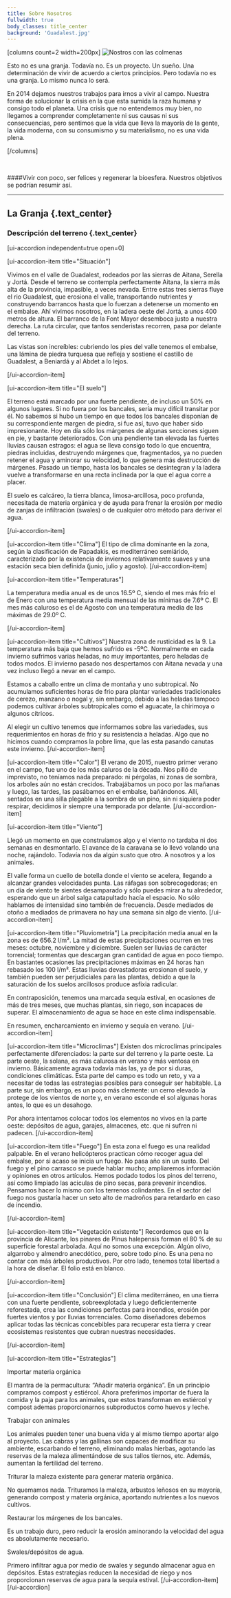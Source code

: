 ```yaml
---
title: Sobre Nosotros
fullwidth: true
body_classes: title_center
background: 'Guadalest.jpg'
---
```



[columns count=2 width=200px]
![Nostros con las colmenas](/images/nosotros/los_dos_con_las_colmenas.jpg)

Esto no es una granja. Todavía no. Es un proyecto. Un sueño. Una determinación
de vivir de acuerdo a ciertos principios. Pero todavía no es una granja. Lo
mismo nunca lo será.

En 2014 dejamos nuestros trabajos para irnos a vivir al campo. Nuestra forma de
solucionar la crisis en la que esta sumida la raza humana y consigo todo el
planeta. Una crisis que no entendemos muy bien, no llegamos a comprender
completamente ni sus causas ni sus consecuencias, pero sentimos que la vida que
lleva la mayoría de la gente, la vida moderna, con su consumismo y su
materialismo, no es una vida plena.

[/columns]

&nbsp;

####Vivir con poco, ser felices y regenerar la bioesfera. Nuestros objetivos se podrían resumir así.




---


## La Granja {.text_center}
### Descripción del terreno {.text_center}




[ui-accordion independent=true open=0]

[ui-accordion-item title="Situación"]

Vivimos en el valle de Guadalest, rodeados por las sierras de Aitana, Serella y
Jortá. Desde el terreno se contempla perfectamente Aitana, la sierra más alta de
la provincia, impasible, a veces nevada. Entre estas tres sierras fluye el rio
Guadalest, que erosiona el valle, transportando nutrientes y construyendo
barrancos hasta que lo fuerzan a detenerse un momento en el embalse. Ahí vivimos
nosotros, en la ladera oeste del Jortá, a unos 400 metros de altura. El barranco
de la Font Mayor desemboca justo a nuestra derecha. La ruta circular, que tantos
senderistas recorren, pasa por delante del terreno.

Las vistas son increíbles: cubriendo los pies del valle tenemos el embalse, una
lámina de piedra turquesa que refleja y sostiene el castillo de Guadalest, a
Beniardá y al Abdet a lo lejos.

[/ui-accordion-item]

[ui-accordion-item title="El suelo"]

El terreno está marcado por una fuerte pendiente, de incluso un 50% en algunos
lugares. Si no fuera por los bancales, sería muy difícil transitar por él. No
sabemos si hubo un tiempo en que todos los bancales disponían de su
correspondiente margen de piedra, si fue así, tuvo que haber sido
impresionante. Hoy en día sólo los márgenes de algunas secciones siguen en pie,
y bastante deteriorados. Con una pendiente tan elevada las fuertes lluvias
causan estragos: el agua se lleva consigo todo lo que encuentra, piedras
incluidas, destruyendo márgenes que, fragmentados, ya no pueden retener el agua
y aminorar su velocidad, lo que genera más destrucción de márgenes. Pasado un
tiempo, hasta los bancales se desintegran y la ladera vuelve a transformarse en
una recta inclinada por la que el agua corre a placer.


El suelo es calcáreo, la tierra blanca, limosa-arcillosa, poco profunda,
necesitada de materia orgánica y de ayuda para frenar la erosión por medio de
zanjas de infiltración (swales) o de cualquier otro método para derivar el agua.

[/ui-accordion-item]

[ui-accordion-item title="Clima"]
El tipo de clima dominante en la zona, según la clasificación de Papadakis, es
mediterráneo semiárido, caracterizado por la existencia de inviernos
relativamente suaves y una estación seca bien definida (junio, julio y agosto).
[/ui-accordion-item]

[ui-accordion-item title="Temperaturas"]

La temperatura media anual es de unos 16.5º C, siendo el mes más frío el de
Enero con una temperatura media mensual de las mínimas de 7.6º C. El mes más
caluroso es el de Agosto con una temperatura media de las máximas de 29.0º C.

[/ui-accordion-item]

[ui-accordion-item title="Cultivos"]
Nuestra zona de rusticidad es la 9. La temperatura más baja que hemos sufrido es
-5ºC. Normalmente en cada invierno sufrimos varias heladas, no muy importantes,
pero heladas de todos modos. El invierno pasado nos despertamos con Aitana
nevada y una vez incluso llegó a nevar en el campo.


Estamos a caballo entre un clima de montaña y uno subtropical. No acumulamos
suficientes horas de frio para plantar variedades tradicionales de cerezo,
manzano o nogal y, sin embargo, debido a las heladas tampoco podemos cultivar
árboles subtropicales como el aguacate, la chirimoya o algunos cítricos.


Al elegir un cultivo tenemos que informamos sobre las variedades, sus
requerimientos en horas de frio y su resistencia a heladas. Algo que no hicimos
cuando compramos la pobre lima, que las esta pasando canutas este invierno.
[/ui-accordion-item]

[ui-accordion-item title="Calor"]
El verano de 2015, nuestro primer verano en el campo, fue uno de los más caluros
de la década. Nos pilló de imprevisto, no teníamos nada preparado: ni pérgolas,
ni zonas de sombra, los arboles aún no están crecidos. Trabajábamos un poco por
las mañanas y luego, las tardes, las pasábamos en el embalse, bañándonos. Allí,
sentados en una silla plegable a la sombra de un pino, sin ni siquiera poder
respirar, decidimos ir siempre una temporada por delante. 
[/ui-accordion-item]


[ui-accordion-item title="Viento"]




Llegó un momento en que construíamos algo y el viento no tardaba ni dos semanas
en desmontarlo. El avance de la caravana se lo llevó volando una noche,
rajándolo. Todavía nos da algún susto que otro. A nosotros y a los animales.


El valle forma un cuello de botella donde el viento se acelera, llegando a
alcanzar grandes velocidades punta. Las ráfagas son sobrecogedoras; en un día de
viento te sientes desamparado y sólo puedes mirar a tu alrededor, esperando que
un árbol salga catapultado hacía el espacio. No sólo hablamos de intensidad sino
también de frecuencia. Desde mediados de otoño a mediados de primavera no hay
una semana sin algo de viento.
[/ui-accordion-item]

[ui-accordion-item title="Pluviometría"]
La precipitación media anual en la zona es de 656.2 l/m². La mitad de estas
precipitaciones ocurren en tres meses: octubre, noviembre y diciembre. Suelen
ser lluvias de carácter torrencial; tormentas que descargan gran cantidad de
agua en poco tiempo. En bastantes ocasiones las precipitaciones máximas en 24
horas han rebasado los 100 l/m². Estas lluvias devastadoras erosionan el suelo,
y también pueden ser perjudiciales para las plantas, debido a que la saturación
de los suelos arcillosos produce asfixia radicular.


En contraposición, tenemos una marcada sequía estival, en ocasiones de más de
tres meses, que muchas plantas, sin riego, son incapaces de superar. El
almacenamiento de agua se hace en este clima indispensable.


En resumen, encharcamiento en invierno y sequía en verano.
[/ui-accordion-item]

[ui-accordion-item title="Microclimas"]
Existen dos microclimas principales perfectamente diferenciados: la parte sur
del terreno y la parte oeste. La parte oeste, la solana, es más calurosa en
verano y más ventosa en invierno. Básicamente agrava todavía más las, ya de por
si duras, condiciones climáticas. Esta parte del campo es todo un reto, y va a
necesitar de todas las estrategias posibles para conseguir ser habitable. La
parte sur, sin embargo, es un poco más clemente: un cerro elevado la protege de
los vientos de norte y, en verano esconde el sol algunas horas antes, lo que es
un desahogo.


Por ahora intentamos colocar todos los elementos no vivos en la parte oeste:
depósitos de agua, garajes, almacenes, etc. que ni sufren ni padecen.
[/ui-accordion-item]

[ui-accordion-item title="Fuego"]
En esta zona el fuego es una realidad palpable. En el verano helicópteros
practican cómo recoger agua del embalse, por si acaso se inicia un fuego. No
pasa año sin un susto. Del fuego y el pino carrasco se puede hablar mucho;
ampliaremos información y opiniones en otros artículos. Hemos podado todos los
pinos del terreno, así como limpiado las aciculas de pino secas, para prevenir
incendios. Pensamos hacer lo mismo con los terrenos colindantes. En el sector
del fuego nos gustaría hacer un seto alto de madroños para retardarlo en caso de
incendio.

[/ui-accordion-item]




[ui-accordion-item title="Vegetación existente"]
Recordemos que en la provincia de Alicante, los pinares de Pinus halepensis
forman el 80 % de su superficie forestal arbolada. Aquí no somos una
excepción. Algún olivo, algarrobo y almendro anecdótico, pero, sobre todo
pino. Es una pena no contar con más árboles productivos. Por otro lado, tenemos
total libertad a la hora de diseñar. El folio está en blanco.

[/ui-accordion-item]




[ui-accordion-item title="Conclusión"]
El clima mediterráneo, en una tierra con una fuerte pendiente, sobreexplotada y
luego deficientemente reforestada, crea las condiciones perfectas para
incendios, erosión por fuertes vientos y por lluvias torrenciales. Como
diseñadores debemos aplicar todas las técnicas concebibles para recuperar esta
tierra y crear ecosistemas resistentes que cubran nuestras necesidades.

[/ui-accordion-item]




[ui-accordion-item title="Estrategias"]




Importar materia orgánica

El mantra de la permacultura: “Añadir materia orgánica”. En un principio
compramos compost y estiércol. Ahora preferimos importar de fuera la comida y la
paja para los animales, que estos transforman en estiércol y compost ademas
proporcionarnos subproductos como huevos y leche.

Trabajar con animales

Los animales pueden tener una buena vida y al mismo tiempo aportar algo al
proyecto. Las cabras y las gallinas son capaces de modificar su ambiente,
escarbando el terreno, eliminando malas hierbas, agotando las reservas de la
maleza alimentándose de sus tallos tiernos, etc. Además, aumentan la fertilidad
del terreno.

Triturar la maleza existente para generar materia orgánica.

No quemamos nada. Trituramos la maleza, arbustos leñosos en su mayoría,
generando compost y materia orgánica, aportando nutrientes a los nuevos
cultivos.

Restaurar los márgenes de los bancales.

Es un trabajo duro, pero reducir la erosión aminorando la velocidad del agua es
absolutamente necesario.

Swales/depósitos de agua.

Primero infiltrar agua por medio de swales y segundo almacenar agua en
depósitos. Estas estrategias reducen la necesidad de riego y nos proporcionan
reservas de agua para la sequía estival.
[/ui-accordion-item]
[/ui-accordion]
